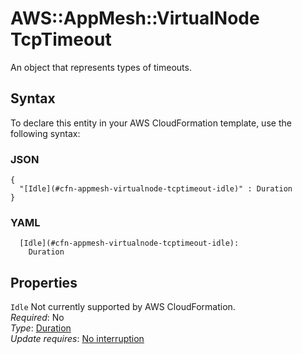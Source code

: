 # AWS::AppMesh::VirtualNode TcpTimeout<a name="aws-properties-appmesh-virtualnode-tcptimeout"></a>

An object that represents types of timeouts\. 

## Syntax<a name="aws-properties-appmesh-virtualnode-tcptimeout-syntax"></a>

To declare this entity in your AWS CloudFormation template, use the following syntax:

### JSON<a name="aws-properties-appmesh-virtualnode-tcptimeout-syntax.json"></a>

```
{
  "[Idle](#cfn-appmesh-virtualnode-tcptimeout-idle)" : Duration
}
```

### YAML<a name="aws-properties-appmesh-virtualnode-tcptimeout-syntax.yaml"></a>

```
  [Idle](#cfn-appmesh-virtualnode-tcptimeout-idle): 
    Duration
```

## Properties<a name="aws-properties-appmesh-virtualnode-tcptimeout-properties"></a>

`Idle`  <a name="cfn-appmesh-virtualnode-tcptimeout-idle"></a>
Not currently supported by AWS CloudFormation\.  
*Required*: No  
*Type*: [Duration](aws-properties-appmesh-virtualnode-duration.md)  
*Update requires*: [No interruption](https://docs.aws.amazon.com/AWSCloudFormation/latest/UserGuide/using-cfn-updating-stacks-update-behaviors.html#update-no-interrupt)